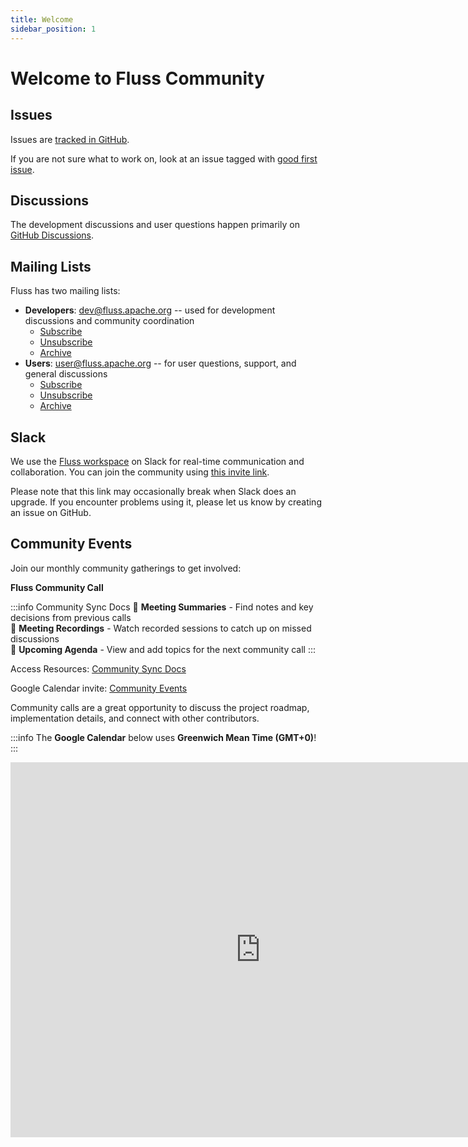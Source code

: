 ```yaml
---
title: Welcome
sidebar_position: 1
---
```


# Welcome to Fluss Community

## Issues
Issues are [tracked in GitHub](https://github.com/apache/fluss/issues).

If you are not sure what to work on, look at an issue tagged with [good first issue](https://github.com/apache/fluss/labels/good%20first%20issue).

## Discussions

The development discussions and user questions happen primarily on [GitHub Discussions](https://github.com/alibaba/fluss/discussions).

## Mailing Lists
Fluss has two mailing lists:
* **Developers**: dev@fluss.apache.org -- used for development discussions and community coordination
    * [Subscribe](mailto:dev-subscribe@fluss.apache.org)
    * [Unsubscribe](mailto:dev-unsubscribe@fluss.apache.org)
    * [Archive](https://lists.apache.org/list.html?dev@fluss.apache.org)
* **Users**: user@fluss.apache.org -- for user questions, support, and general discussions
    * [Subscribe](mailto:user-subscribe@fluss.apache.org)
    * [Unsubscribe](mailto:user-unsubscribe@fluss.apache.org)
    * [Archive](https://lists.apache.org/list.html?user@fluss.apache.org)

## Slack
We use the [Fluss workspace](https://apache-fluss.slack.com/) on Slack for real-time communication and collaboration. You can join the community using [this invite link](https://join.slack.com/t/apache-fluss/shared_invite/zt-33wlna581-QAooAiCmnYboJS8D_JUcYw).

Please note that this link may occasionally break when Slack does an upgrade. If you encounter problems using it, please let us know by creating an issue on GitHub.

## Community Events
Join our monthly community gatherings to get involved:

**Fluss Community Call**

:::info Community Sync Docs
📝 **Meeting Summaries** - Find notes and key decisions from previous calls  
🎥 **Meeting Recordings** - Watch recorded sessions to catch up on missed discussions  
📅 **Upcoming Agenda** - View and add topics for the next community call
:::

Access Resources: [Community Sync Docs](https://docs.google.com/document/d/18b7G_dvYx-1FogV7LWEFMHXze5D5T9XZ3h9zSU75dDA/edit?tab=t.0#heading=h.w6zqoksn877i)

Google Calendar invite: [Community Events](https://calendar.google.com/calendar/u/0?cid=MjUzMjY2OTFkY2FmNmRiYjk5MzllZmUxNDliYjg1ZjI4ODhhNjU0YzY5Mzc2M2IyZDQ1NzIwNTAyZGU1MjZmOEBncm91cC5jYWxlbmRhci5nb29nbGUuY29t)

Community calls are a great opportunity to discuss the project roadmap, implementation details, and connect with other contributors.

:::info
The **Google Calendar** below uses **Greenwich Mean Time (GMT+0)**!
:::

<iframe src="https://calendar.google.com/calendar/embed?src=25326691dcaf6dbb9939efe149bb85f2888a654c693763b2d45720502de526f8%40group.calendar.google.com&ctz=Greenwich" width="800" height="600" frameborder="0" scrolling="no"></iframe>

